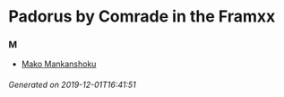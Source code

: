 # Padorus by Comrade in the Framxx

### M
* [Mako Mankanshoku](https://github.com/shadow578/Padoru-Padoru/blob/master/table-of-contents/characters/MakoMankanshoku.md)

###### Generated on 2019-12-01T16:41:51
